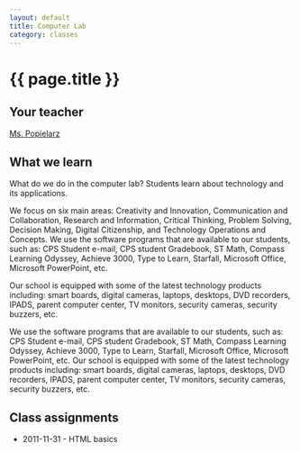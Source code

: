 ```yaml
---
layout: default
title: Computer Lab
category: classes
---
```


{{ page.title }}
=============

Your teacher
-------------
[Ms. Popielarz]({{site.baseurl}}/posts/teachers/Ms-Popielarz.html)

What we learn
-------------

What do we do in the computer lab?
Students learn about technology and its applications.

We focus on six main areas:
Creativity and Innovation, Communication and Collaboration, Research and Information, Critical Thinking, Problem Solving, Decision Making, Digital Citizenship, and Technology Operations and Concepts.  We use the software programs that are available to our students, such as:  CPS Student e-mail, CPS student Gradebook, ST Math, Compass Learning Odyssey, Achieve 3000, Type to Learn, Starfall, Microsoft Office, Microsoft PowerPoint, etc.

Our school is equipped with some of the latest technology products including: smart boards, digital cameras, laptops, desktops, DVD recorders, IPADS, parent computer center, TV monitors, security cameras, security buzzers, etc.

We use the software programs that are available to our students, such as:  CPS Student e-mail, CPS student Gradebook, ST Math, Compass Learning Odyssey, Achieve 3000, Type to Learn, Starfall, Microsoft Office, Microsoft PowerPoint, etc.
Our school is equipped with some of the latest technology products including: smart boards, digital cameras, laptops, desktops, DVD recorders, IPADS, parent computer center, TV monitors, security cameras, security buzzers, etc.

Class assignments
--------------
* 2011-11-31 - HTML basics
